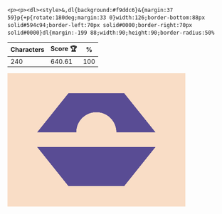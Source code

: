 `<p><p><dl><style>&,dl{background:#f9ddc6}&{margin:37 59}p{+p{rotate:180deg;margin:33 0}width:126;border-bottom:88px solid#594c94;border-left:70px solid#0000;border-right:70px solid#0000}dl{margin:-199 88;width:90;height:90;border-radius:50%`

| Characters | Score 🏆 | %   |
| ---------- | -------- | --- |
| 240        | 640.61   | 100 |

![](/2024/sep2024/27/20240927.png)
